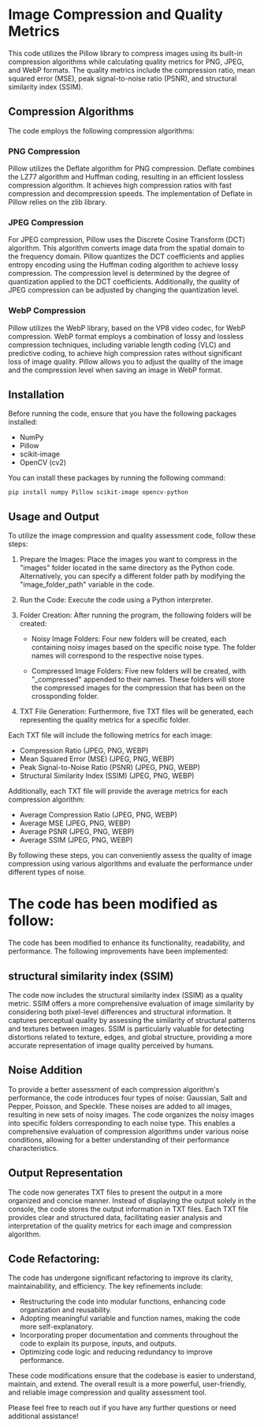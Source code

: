 # Image Compression and Quality Metrics


This code utilizes the Pillow library to compress images using its built-in compression algorithms while calculating quality metrics for PNG, JPEG, and WebP formats. The quality metrics include the compression ratio, mean squared error (MSE), peak signal-to-noise ratio (PSNR), and structural similarity index (SSIM).


## Compression Algorithms

The code employs the following compression algorithms:

### PNG Compression

Pillow utilizes the Deflate algorithm for PNG compression. Deflate combines the LZ77 algorithm and Huffman coding, resulting in an efficient lossless compression algorithm. It achieves high compression ratios with fast compression and decompression speeds. The implementation of Deflate in Pillow relies on the zlib library.


### JPEG Compression

For JPEG compression, Pillow uses the Discrete Cosine Transform (DCT) algorithm. This algorithm converts image data from the spatial domain to the frequency domain. Pillow quantizes the DCT coefficients and applies entropy encoding using the Huffman coding algorithm to achieve lossy compression. The compression level is determined by the degree of quantization applied to the DCT coefficients. Additionally, the quality of JPEG compression can be adjusted by changing the quantization level.

### WebP Compression

Pillow utilizes the WebP library, based on the VP8 video codec, for WebP compression. WebP format employs a combination of lossy and lossless compression techniques, including variable length coding (VLC) and predictive coding, to achieve high compression rates without significant loss of image quality. Pillow allows you to adjust the quality of the image and the compression level when saving an image in WebP format.



## Installation

Before running the code, ensure that you have the following packages installed:

* NumPy
* Pillow
* scikit-image
* OpenCV (cv2)

You can install these packages by running the following command:

```
pip install numpy Pillow scikit-image opencv-python

```


## Usage and Output

To utilize the image compression and quality assessment code, follow these steps:

1. Prepare the Images: Place the images you want to compress in the "images" folder located in the same directory as the Python code. Alternatively, you can specify a different folder path by modifying the "image_folder_path" variable in the code.

2. Run the Code: Execute the code using a Python interpreter.

3. Folder Creation: After running the program, the following folders will be created:

	* Noisy Image Folders: Four new folders will be created, each containing noisy images based on the specific noise type. The folder names will correspond to the respective noise types.

	* Compressed Image Folders: Five new folders will be created, with "_compressed" appended to their names. These folders will store the compressed images for the compression that has been on the crossponding folder.

4. TXT File Generation: Furthermore, five TXT files will be generated, each representing the quality metrics for a specific folder.

Each TXT file will include the following metrics for each image:

* Compression Ratio (JPEG, PNG, WEBP)
* Mean Squared Error (MSE) (JPEG, PNG, WEBP)
* Peak Signal-to-Noise Ratio (PSNR) (JPEG, PNG, WEBP)
* Structural Similarity Index (SSIM) (JPEG, PNG, WEBP)

Additionally, each TXT file will provide the average metrics for each compression algorithm:

* Average Compression Ratio (JPEG, PNG, WEBP)
* Average MSE (JPEG, PNG, WEBP)
* Average PSNR (JPEG, PNG, WEBP)
* Average SSIM (JPEG, PNG, WEBP)

By following these steps, you can conveniently assess the quality of image compression using various algorithms and evaluate the performance under different types of noise.


# The code has been modified as follow:

The code has been modified to enhance its functionality, readability, and performance. The following improvements have been implemented:

## structural similarity index (SSIM)

The code now includes the structural similarity index (SSIM) as a quality metric. SSIM offers a more comprehensive evaluation of image similarity by considering both pixel-level differences and structural information. It captures perceptual quality by assessing the similarity of structural patterns and textures between images. SSIM is particularly valuable for detecting distortions related to texture, edges, and global structure, providing a more accurate representation of image quality perceived by humans.


## Noise Addition

To provide a better assessment of each compression algorithm's performance, the code introduces four types of noise: Gaussian, Salt and Pepper, Poisson, and Speckle. These noises are added to all images, resulting in new sets of noisy images. The code organizes the noisy images into specific folders corresponding to each noise type. This enables a comprehensive evaluation of compression algorithms under various noise conditions, allowing for a better understanding of their performance characteristics.

## Output Representation

The code now generates TXT files to present the output in a more organized and concise manner. Instead of displaying the output solely in the console, the code stores the output information in TXT files. Each TXT file provides clear and structured data, facilitating easier analysis and interpretation of the quality metrics for each image and compression algorithm.

## Code Refactoring: 

The code has undergone significant refactoring to improve its clarity, maintainability, and efficiency. The key refinements include:

* Restructuring the code into modular functions, enhancing code organization and reusability.
* Adopting meaningful variable and function names, making the code more self-explanatory.
* Incorporating proper documentation and comments throughout the code to explain its purpose, inputs, and outputs.
* Optimizing code logic and reducing redundancy to improve performance.

These code modifications ensure that the codebase is easier to understand, maintain, and extend. The overall result is a more powerful, user-friendly, and reliable image compression and quality assessment tool.

Please feel free to reach out if you have any further questions or need additional assistance!